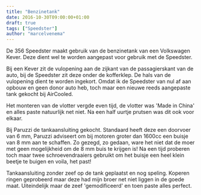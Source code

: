 ```yaml
---
title: "Benzinetank"
date: 2016-10-30T09:00:00+01:00
draft: true
tags: ["Speedster"]
author: "marcelvenema"
---
```


De 356 Speedster maakt gebruik van de benzinetank van een Volkswagen Kever. Deze dient wel te worden aangepast voor gebruik met de Speedster. 

Bij een Kever zit de vulopening aan de zijkant van de passagierskant van de auto, bij de Speedster zit deze onder de kofferklep. De hals van de vulopening dient te worden ingekort. Omdat ik de Speedster van nul af aan opbouw en geen donor auto heb, toch maar een nieuwe reeds aangepaste tank gekocht bij AirCooled.


Het monteren van de vlotter vergde even tijd, de vlotter was 'Made in China' en alles paste natuurlijk net niet. Na een half uurtje prutsen was dit ook voor elkaar.


Bij Paruzzi de tankaansluiting gekocht. Standaard heeft deze een doorvoer van 6 mm, Paruzzi adviseert om bij motoren groter dan 1600cc een buisje van 8 mm aan te schaffen. Zo gezegd, zo gedaan, ware het niet dat de moer met geen mogelijkheid om de 8 mm buis te krijgen is! Na een tijd proberen toch maar twee schroevendraaiers gebruikt om het buisje een heel klein beetje te buigen en voila, het past!


Tankaansluiting zonder zeef op de tank geplaatst en nog speling. Koperen ringen geprobeerd maar deze had mijn broer net niet liggen in de goede maat. Uiteindelijk maar de zeef 'gemodificeerd' en toen paste alles perfect.